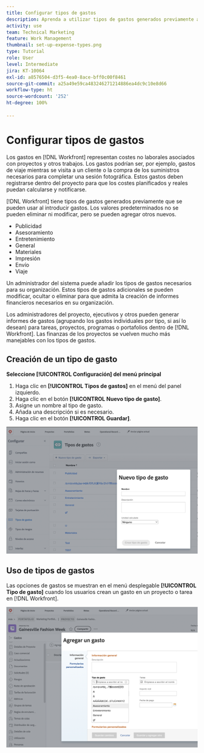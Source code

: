 ```yaml
---
title: Configurar tipos de gastos
description: Aprenda a utilizar tipos de gastos generados previamente al introducir gastos y a crear nuevos tipos de gastos.
activity: use
team: Technical Marketing
feature: Work Management
thumbnail: set-up-expense-types.png
type: Tutorial
role: User
level: Intermediate
jira: KT-10064
exl-id: a8576504-d3f5-4ea0-8ace-bff0c00f8461
source-git-commit: a25a49e59ca483246271214886ea4dc9c10e8d66
workflow-type: ht
source-wordcount: '252'
ht-degree: 100%

---
```


# Configurar tipos de gastos

Los gastos en [!DNL Workfront] representan costes no laborales asociados con proyectos y otros trabajos. Los gastos podrían ser, por ejemplo, gastos de viaje mientras se visita a un cliente o la compra de los suministros necesarios para completar una sesión fotográfica. Estos gastos deben registrarse dentro del proyecto para que los costes planificados y reales puedan calcularse y notificarse.

[!DNL Workfront] tiene tipos de gastos generados previamente que se pueden usar al introducir gastos. Los valores predeterminados no se pueden eliminar ni modificar, pero se pueden agregar otros nuevos.

* Publicidad
* Asesoramiento
* Entretenimiento
* General
* Materiales
* Impresión
* Envío
* Viaje

Un administrador del sistema puede añadir los tipos de gastos necesarios para su organización. Estos tipos de gastos adicionales se pueden modificar, ocultar o eliminar para que admita la creación de informes financieros necesarios en su organización.

Los administradores del proyecto, ejecutivos y otros pueden generar informes de gastos (agrupando los gastos individuales por tipo, si así lo desean) para tareas, proyectos, programas o portafolios dentro de [!DNL Workfront]. Las finanzas de los proyectos se vuelven mucho más manejables con los tipos de gastos.

## Creación de un tipo de gasto

**Seleccione [!UICONTROL Configuración] del menú principal**

1. Haga clic en **[!UICONTROL Tipos de gastos]** en el menú del panel izquierdo.
1. Haga clic en el botón **[!UICONTROL Nuevo tipo de gasto]**.
1. Asigne un nombre al tipo de gasto.
1. Añada una descripción si es necesario.
1. Haga clic en el botón **[!UICONTROL Guardar]**.

![Una imagen de la creación de un [!UICONTROL Tipo de gasto]](assets/setting-up-finances-6.png)

## Uso de tipos de gastos

Las opciones de gastos se muestran en el menú desplegable **[!UICONTROL Tipo de gasto]** cuando los usuarios crean un gasto en un proyecto o tarea en [!DNL Workfront].

![Una imagen de adición de un nuevo gasto](assets/setting-up-finances-7.png)
